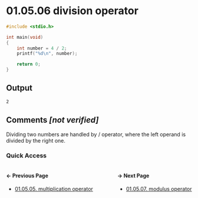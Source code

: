 # 01.05.06 division operator

```c
#include <stdio.h>

int main(void)
{
    int number = 4 / 2;
    printf("%d\n", number);

    return 0;
}

```

## Output

```txt
2
```

## Comments *[not verified]*

Dividing two numbers are handled by / operator, where the left operand is divided by the right one.  

### Quick Access

<div class="quick_access">
<div class="previous_page" style="float:left">

#### &#8592; Previous Page

* [01.05.05. multiplication operator](./../../01.the_basics/05.expressions_statements_operators/05.multiplication-operator.md)

</div>
<div class="next_page" style="float:right">

#### &#8594; Next Page

* [01.05.07. modulus operator](./../../01.the_basics/05.expressions_statements_operators/07.modulus-operator.md)

</div>
</div>

